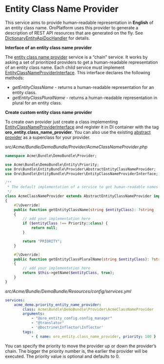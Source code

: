 <a id="dev-entities-entity-class-name-provider"></a>

# Entity Class Name Provider

This service aims to provide human-readable representation in **English** of an entity class name. OroPlatform uses this provider to generate a description of REST API resources that are generated on the fly. See <a href="https://github.com/oroinc/platform/blob/master/src/Oro/Bundle/EntityBundle/Routing/DictionaryEntityApiDocHandler.php" target="_blank">DictionaryEntityApiDocHandler</a> for details.

**Interface of an entity class name provider**

The <a href="https://github.com/oroinc/platform/blob/master/src/Oro/Bundle/EntityBundle/Provider/ChainEntityClassNameProvider.php" target="_blank">entity class name provider</a> service is a “chain” service. It works by asking a set of prioritized providers to get a human-readable representation of an entity class name. Each child service must implement <a href="https://github.com/oroinc/platform/blob/master/src/Oro/Bundle/EntityBundle/Provider/EntityClassNameProviderInterface.php" target="_blank">EntityClassNameProviderInterface</a>. This interface declares the following methods:

- *getEntityClassName* - returns a human-readable representation for an entity class.
- *getEntityClassPluralName* - returns a human-readable representation in plural for an entity class.

**Create custom entity class name provider**

To create own provider just create a class implementing <a href="https://github.com/oroinc/platform/blob/master/src/Oro/Bundle/EntityBundle/Provider/EntityClassNameProviderInterface.php" target="_blank">EntityClassNameProviderInterface</a> and register it in DI container with the tag **oro_entity.class_name_provider**. You can also use the existing <a href="https://github.com/oroinc/platform/blob/master/src/Oro/Bundle/EntityBundle/Provider/AbstractEntityClassNameProvider.php" target="_blank">abstract provider</a> as a superclass for your provider.

*src/Acme/Bundle/DemoBundle/Provider/AcmeClassNameProvider.php*
```php
namespace Acme\Bundle\DemoBundle\Provider;

use Acme\Bundle\DemoBundle\Entity\Priority;
use Oro\Bundle\EntityBundle\Provider\AbstractEntityClassNameProvider;
use Oro\Bundle\EntityBundle\Provider\EntityClassNameProviderInterface;

/**
 * The default implementation of a service to get human-readable names in English of entity classes.
 */
class AcmeClassNameProvider extends AbstractEntityClassNameProvider implements EntityClassNameProviderInterface
{
    #[\Override]
    public function getEntityClassName(string $entityClass): ?string
    {
        // add your implementation here
        if ($entityClass !== Priority::class) {
            return null;
        }

        return "PRIORITY";
    }

    #[\Override]
    public function getEntityClassPluralName(string $entityClass): ?string
    {
        // add your implementation here
        return $this->getName($entityClass, true);
    }
}
```

*src/Acme/Bundle/DemoBundle/Resources/config/services.yml*
```yaml
services:
    acme_demo.priority_entity_name_provider:
        class: Acme\Bundle\DemoBundle\Provider\AcmeClassNameProvider
        arguments:
            - "@oro_entity_config.config_manager"
            - "@translator"
            - '@Doctrine\Inflector\Inflector'
        tags:
            - { name: oro_entity.class_name_provider, priority: 100 }
```

You can specify the priority to move the provider up or down the provider’s chain. The bigger the priority number is, the earlier the provider will be executed. The priority value is optional and defaults to 0.

<!-- Frontend -->
